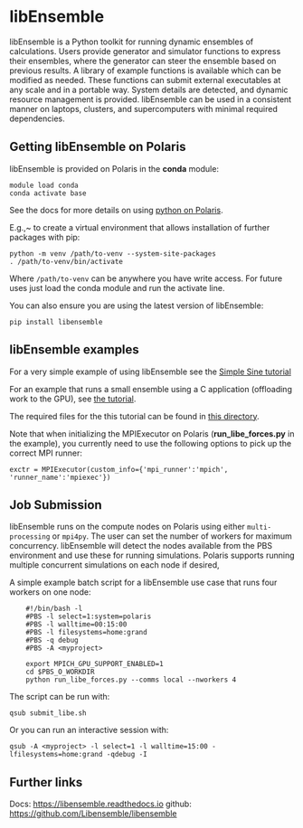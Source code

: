 # libEnsemble

libEnsemble is a Python toolkit for running dynamic ensembles of calculations. Users provide generator and simulator functions to express their ensembles, where the generator can steer the ensemble based on previous results. A library of example functions is available which can be modified as needed. These functions can submit external executables at any scale and in a portable way. System details are detected, and dynamic resource management is provided. libEnsemble can be used in a consistent manner on laptops, clusters, and supercomputers with minimal required dependencies.

## Getting libEnsemble on Polaris

libEnsemble is provided on Polaris in the **conda** module:

    module load conda
    conda activate base

See the docs for more details on using [python on Polaris](https://www.alcf.anl.gov/support/user-guides/polaris/data-science-workflows/python/index.html).

E.g.,~  to create a virtual environment that allows installation of
further packages with pip:

    python -m venv /path/to-venv --system-site-packages
    . /path/to-venv/bin/activate

Where ``/path/to-venv`` can be anywhere you have write access.
For future uses just load the conda module and run the activate line.

You can also ensure you are using the latest version of libEnsemble:

    pip install libensemble

## libEnsemble examples

For a very simple example of using libEnsemble see the [Simple Sine tutorial](https://libensemble.readthedocs.io/en/main/tutorials/local_sine_tutorial.html)

For an example that runs a small ensemble using a C application (offloading work to the GPU), see
[the tutorial](https://libensemble.readthedocs.io/en/main/tutorials/forces_gpu_tutorial.html).

The required files for the this tutorial can be found in [this directory](https://github.com/Libensemble/libensemble/tree/develop/libensemble/tests/scaling_tests/forces).

Note that when initializing the MPIExecutor on Polaris (**run_libe_forces.py** in the example), you currently need to use the following options to pick up the correct MPI runner:

    exctr = MPIExecutor(custom_info={'mpi_runner':'mpich', 'runner_name':'mpiexec'})

## Job Submission

libEnsemble runs on the compute nodes on Polaris using either
``multi-processing`` or ``mpi4py``. The user can set the number of workers for
maximum concurrency. libEnsemble will detect the nodes available
from the PBS environment and use these for running simulations. Polaris supports
running multiple concurrent simulations on each node if desired,

A simple example batch script for a libEnsemble use case that runs four workers on one node:

```shell
    #!/bin/bash -l
    #PBS -l select=1:system=polaris
    #PBS -l walltime=00:15:00
    #PBS -l filesystems=home:grand
    #PBS -q debug
    #PBS -A <myproject>

    export MPICH_GPU_SUPPORT_ENABLED=1
    cd $PBS_O_WORKDIR
    python run_libe_forces.py --comms local --nworkers 4
```

The script can be run with:

    qsub submit_libe.sh

Or you can run an interactive session with:

    qsub -A <myproject> -l select=1 -l walltime=15:00 -lfilesystems=home:grand -qdebug -I

## Further links

Docs:  <https://libensemble.readthedocs.io>
github: <https://github.com/Libensemble/libensemble>

